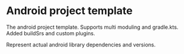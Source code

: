 # Android project template

The android project template. Supports multi moduling and gradle.kts. Added buildSrs and custom plugins.

Represent actual android library dependencies and versions.
